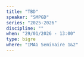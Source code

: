 ```yaml
---
title: "TBD"
speaker: "SMPGD"
series: "2025-2026"
discipline: ""
when: "29/01/2026 - 13:00"
type: bigre
where: "IMAG Seminaire 1&2"
---
```

